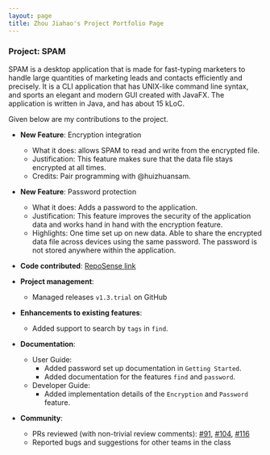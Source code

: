 ```yaml
---
layout: page
title: Zhou Jiahao's Project Portfolio Page
---
```


### Project: SPAM

SPAM is a desktop application that is made for fast-typing marketers to handle large quantities of marketing leads and
contacts efficiently and precisely. It is a CLI application that has UNIX-like command line syntax, and sports an
elegant and modern GUI created with JavaFX. The application is written in Java, and has about 15 kLoC.

Given below are my contributions to the project.

* **New Feature**: Encryption integration
    * What it does: allows SPAM to read and write from the encrypted file.
    * Justification: This feature makes sure that the data file stays encrypted at all times.
    * Credits: Pair programming with @huizhuansam.


* **New Feature**: Password protection
    * What it does: Adds a password to the application.
    * Justification: This feature improves the security of the application data and works hand in hand with the encryption feature.
    * Highlights: One time set up on new data. Able to share the encrypted data file across devices using the same password. The password is not stored anywhere within the application.


* **Code contributed**: [RepoSense link](https://nus-cs2103-ay2122s1.github.io/tp-dashboard/?search=13&sort=groupTitle&sortWithin=title&timeframe=commit&mergegroup=&groupSelect=groupByRepos&breakdown=true&checkedFileTypes=docs~functional-code~test-code~other&since=2021-09-17&tabOpen=true&tabType=authorship&tabAuthor=Zhou-Jiahao-1998&tabRepo=AY2122S1-CS2103T-W13-2%2Ftp%5Bmaster%5D&authorshipIsMergeGroup=false&authorshipFileTypes=docs~functional-code~test-code&authorshipIsBinaryFileTypeChecked=false)


* **Project management**:
    * Managed releases `v1.3.trial` on GitHub
  

* **Enhancements to existing features**:
    * Added support to search by `tags` in `find`.


* **Documentation**:
    * User Guide:
        * Added password set up documentation in `Getting Started`.
        * Added documentation for the features `find` and `password`.
    * Developer Guide:
        * Added implementation details of the `Encryption` and `Password` feature.


* **Community**:
    * PRs reviewed (with non-trivial review comments): [\#91](), [\#104](), [\#116]()
    * Reported bugs and suggestions for other teams in the class

